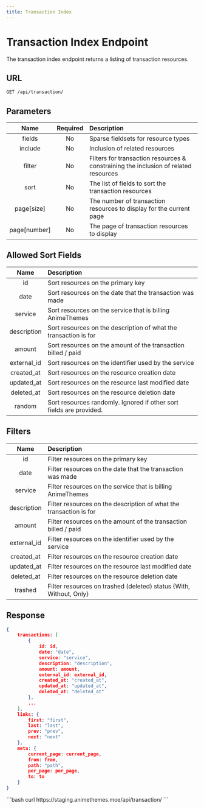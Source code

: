 ```yaml
---
title: Transaction Index
---
```


<Block>

# Transaction Index Endpoint

The transaction index endpoint returns a listing of transaction resources.

## URL

```sh
GET /api/transaction/
```

## Parameters

| Name         | Required | Description                                                                         |
| :----------: | :------: | :---------------------------------------------------------------------------------- |
| fields       | No       | Sparse fieldsets for resource types                                                 |
| include      | No       | Inclusion of related resources                                                      |
| filter       | No       | Filters for transaction resources & constraining the inclusion of related resources |
| sort         | No       | The list of fields to sort the transaction resources                                |
| page[size]   | No       | The number of transaction resources to display for the current page                 |
| page[number] | No       | The page of transaction resources to display                                        |

## Allowed Sort Fields

|    Name     | Description                                                         |
| :---------: | :------------------------------------------------------------------ |
| id          | Sort resources on the primary key                                   |
| date        | Sort resources on the date that the transaction was made            |
| service     | Sort resources on the service that is billing AnimeThemes           |
| description | Sort resources on the description of what the transaction is for    |
| amount      | Sort resources on the amount of the transaction billed / paid       |
| external_id | Sort resources on the identifier used by the service                |
| created_at  | Sort resources on the resource creation date                        |
| updated_at  | Sort resources on the resource last modified date                   |
| deleted_at  | Sort resources on the resource deletion date                        |
| random      | Sort resources randomly. Ignored if other sort fields are provided. |

## Filters

|    Name     | Description                                                        |
| :---------: | :----------------------------------------------------------------- |
| id          | Filter resources on the primary key                                |
| date        | Filter resources on the date that the transaction was made         |
| service     | Filter resources on the service that is billing AnimeThemes        |
| description | Filter resources on the description of what the transaction is for |
| amount      | Filter resources on the amount of the transaction billed / paid    |
| external_id | Filter resources on the identifier used by the service             |
| created_at  | Filter resources on the resource creation date                     |
| updated_at  | Filter resources on the resource last modified date                |
| deleted_at  | Filter resources on the resource deletion date                     |
| trashed     | Filter resources on trashed (deleted) status {With, Without, Only} |

## Response

```json
{
    transactions: [
        {
            id: id,
            date: "date",
            service: "service",
            description: "description",
            amount: amount,
            external_id: external_id,
            created_at: "created_at",
            updated_at: "updated_at",
            deleted_at: "deleted_at"
        },
        ...
    ],
    links: {
        first: "first",
        last: "last",
        prev: "prev",
        next: "next"
    },
    meta: {
        current_page: current_page,
        from: from,
        path: "path",
        per_page: per_page,
        to: to
    }
}
```

<Example>

<CURL>
```bash
curl https://staging.animethemes.moe/api/transaction/
```
</CURL>

</Example>

</Block>